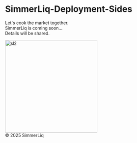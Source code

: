 # SimmerLiq-Deployment-Sides


Let's cook the market together. 
<br>SimmerLiq is coming soon... 
<br>Details will be shared. 

<img width="300" height="300" alt="sl2" src="https://github.com/user-attachments/assets/030b36f8-af3e-4de7-a572-e88fb7753bde" />
<br>© 2025 SimmerLiq
